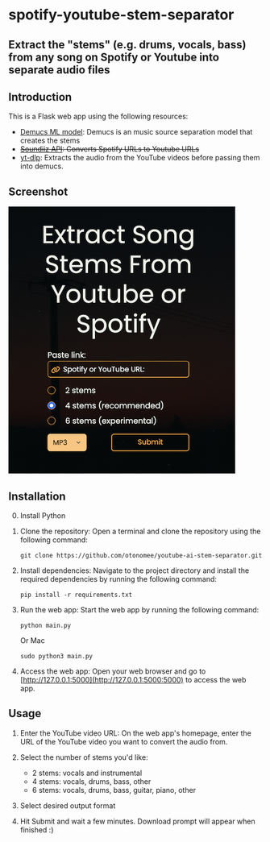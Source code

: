 # spotify-youtube-stem-separator

## Extract the "stems" (e.g. drums, vocals, bass) from any song on Spotify or Youtube into separate audio files

## Introduction

This is a Flask web app using the following resources:

- [Demucs ML model](https://github.com/facebookresearch/demucs): Demucs is an music source separation model that creates the stems
- ~~[Soundiiz API](https://soundiiz.com/api): Converts Spotify URLs to Youtube URLs~~
- [yt-dlp](https://github.com/yt-dlp/yt-dlp): Extracts the audio from the YouTube videos before passing them into demucs.

## Screenshot

![alt text](static/landing.png)

## Installation

0. Install Python

1. Clone the repository: Open a terminal and clone the repository using the following command:

   ```
   git clone https://github.com/otonomee/youtube-ai-stem-separator.git
   ```

2. Install dependencies: Navigate to the project directory and install the required dependencies
   by running the following command:

   ```
   pip install -r requirements.txt
   ```

3. Run the web app: Start the web app by running the following command:

   ```
   python main.py
   ```

   Or Mac

   ```
   sudo python3 main.py
   ```

4. Access the web app: Open your web browser and go to
   [http://127.0.0.1:5000](http://127.0.0.1:5000:5000) to access the web app.

## Usage

1. Enter the YouTube video URL: On the web app's homepage, enter the URL of the YouTube video you
   want to convert the audio from.

2. Select the number of stems you'd like:

   - 2 stems: vocals and instrumental
   - 4 stems: vocals, drums, bass, other
   - 6 stems: vocals, drums, bass, guitar, piano, other

3. Select desired output format

4. Hit Submit and wait a few minutes. Download prompt will appear when finished :)

